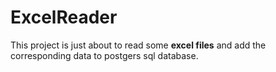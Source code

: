 # ExcelReader

This project is just about to read some __excel files__ and add the corresponding data to postgers sql database.

